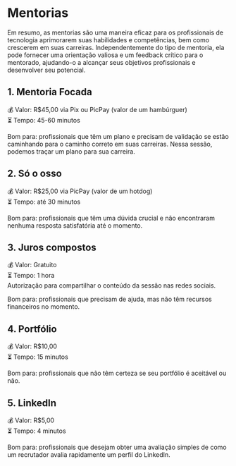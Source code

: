 # Mentorias
Em resumo, as mentorias são uma maneira eficaz para os profissionais de tecnologia aprimorarem suas habilidades e competências, bem como crescerem em suas carreiras.
Independentemente do tipo de mentoria, ela pode fornecer uma orientação valiosa e um feedback crítico para o mentorado, ajudando-o a alcançar seus objetivos profissionais e desenvolver seu potencial.

## 1. Mentoria Focada
💰 Valor: R$45,00 via Pix ou PicPay (valor de um hambúrguer)  
⏳ Tempo: 45-60 minutos  

Bom para: profissionais que têm um plano e precisam de validação se estão caminhando para o caminho correto em suas carreiras. Nessa sessão, podemos traçar um plano para sua carreira.

## 2. Só o osso
💰 Valor: R$25,00 via PicPay (valor de um hotdog)  
⏳ Tempo: até 30 minutos  

Bom para: profissionais que têm uma dúvida crucial e não encontraram nenhuma resposta satisfatória até o momento.

## 3. Juros compostos
💰 Valor: Gratuito  
⏳ Tempo: 1 hora  
    Autorização para compartilhar o conteúdo da sessão nas redes sociais.

Bom para: profissionais que precisam de ajuda, mas não têm recursos financeiros no momento.

## 4. Portfólio
💰  Valor: R$10,00  
⏳ Tempo: 15 minutos  

Bom para: profissionais que não têm certeza se seu portfólio é aceitável ou não.

## 5. LinkedIn
💰  Valor: R$5,00  
⏳ Tempo: 4 minutos  

Bom para: profissionais que desejam obter uma avaliação simples de como um recrutador avalia rapidamente um perfil do LinkedIn.
